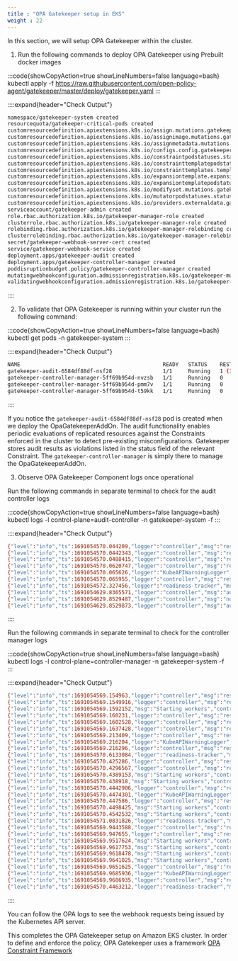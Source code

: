 ```yaml
---
title : "OPA Gatekeeper setup in EKS"
weight : 22
---
```


In this section, we will setup OPA Gatekeeper within the cluster.

1. Run the following commands to deploy OPA Gatekeeper using Prebuilt docker images

:::code{showCopyAction=true showLineNumbers=false language=bash}
kubectl apply -f https://raw.githubusercontent.com/open-policy-agent/gatekeeper/master/deploy/gatekeeper.yaml
:::

::::expand{header="Check Output"}
```bash
namespace/gatekeeper-system created
resourcequota/gatekeeper-critical-pods created
customresourcedefinition.apiextensions.k8s.io/assign.mutations.gatekeeper.sh created
customresourcedefinition.apiextensions.k8s.io/assignimage.mutations.gatekeeper.sh created
customresourcedefinition.apiextensions.k8s.io/assignmetadata.mutations.gatekeeper.sh created
customresourcedefinition.apiextensions.k8s.io/configs.config.gatekeeper.sh created
customresourcedefinition.apiextensions.k8s.io/constraintpodstatuses.status.gatekeeper.sh created
customresourcedefinition.apiextensions.k8s.io/constrainttemplatepodstatuses.status.gatekeeper.sh created
customresourcedefinition.apiextensions.k8s.io/constrainttemplates.templates.gatekeeper.sh created
customresourcedefinition.apiextensions.k8s.io/expansiontemplate.expansion.gatekeeper.sh created
customresourcedefinition.apiextensions.k8s.io/expansiontemplatepodstatuses.status.gatekeeper.sh created
customresourcedefinition.apiextensions.k8s.io/modifyset.mutations.gatekeeper.sh created
customresourcedefinition.apiextensions.k8s.io/mutatorpodstatuses.status.gatekeeper.sh created
customresourcedefinition.apiextensions.k8s.io/providers.externaldata.gatekeeper.sh created
serviceaccount/gatekeeper-admin created
role.rbac.authorization.k8s.io/gatekeeper-manager-role created
clusterrole.rbac.authorization.k8s.io/gatekeeper-manager-role created
rolebinding.rbac.authorization.k8s.io/gatekeeper-manager-rolebinding created
clusterrolebinding.rbac.authorization.k8s.io/gatekeeper-manager-rolebinding created
secret/gatekeeper-webhook-server-cert created
service/gatekeeper-webhook-service created
deployment.apps/gatekeeper-audit created
deployment.apps/gatekeeper-controller-manager created
poddisruptionbudget.policy/gatekeeper-controller-manager created
mutatingwebhookconfiguration.admissionregistration.k8s.io/gatekeeper-mutating-webhook-configuration created
validatingwebhookconfiguration.admissionregistration.k8s.io/gatekeeper-validating-webhook-configuration created

```
::::

2. To validate that OPA Gatekeeper is running within your cluster run the following command:

:::code{showCopyAction=true showLineNumbers=false language=bash}
kubectl get pods -n gatekeeper-system
:::

::::expand{header="Check Output"}
```bash
NAME                                             READY   STATUS    RESTARTS      AGE
gatekeeper-audit-6584df88df-nsf28                1/1     Running   1 (37s ago)   41s
gatekeeper-controller-manager-5ff69b954d-nvzsb   1/1     Running   0             41s
gatekeeper-controller-manager-5ff69b954d-pmm7v   1/1     Running   0             41s
gatekeeper-controller-manager-5ff69b954d-t59kk   1/1     Running   0             41s
```
::::

If you notice the `gatekeeper-audit-6584df88df-nsf28` pod is created when we deploy the OpaGatekeeperAddOn. The audit functionality enables periodic evaluations of replicated resources against the Constraints enforced in the cluster to detect pre-existing misconfigurations. Gatekeeper stores audit results as violations listed in the status field of the relevant Constraint. The `gatekeeper-controller-manager` is simply there to manage the OpaGatekeeperAddOn. 

3. Observe OPA Gatekeeper Component logs once operational

Run the following commands in separate terminal to check for the audit controller logs 

:::code{showCopyAction=true showLineNumbers=false language=bash}
kubectl logs -l control-plane=audit-controller -n gatekeeper-system -f 
:::

::::expand{header="Check Output"}
```bash
{"level":"info","ts":1691054570.044209,"logger":"controller","msg":"resource count","metaKind":"upgrade","count":0}
{"level":"info","ts":1691054570.0442343,"logger":"controller","msg":"resource","metaKind":"upgrade","kind":"AssignMetadata","group":"mutations.gatekeeper.sh","version":"v1alpha1"}
{"level":"info","ts":1691054570.0488415,"logger":"controller","msg":"resource count","metaKind":"upgrade","count":0}
{"level":"info","ts":1691054570.0620747,"logger":"controller","msg":"resource","metaKind":"upgrade","kind":"Provider","group":"externaldata.gatekeeper.sh","version":"v1alpha1"}
{"level":"info","ts":1691054570.065626,"logger":"KubeAPIWarningLogger","msg":"externaldata.gatekeeper.sh/v1alpha1 is deprecated. Use externaldata.gatekeeper.sh/v1beta1 instead."}
{"level":"info","ts":1691054570.065955,"logger":"controller","msg":"resource count","metaKind":"upgrade","count":0}
{"level":"info","ts":1691054572.327456,"logger":"readiness-tracker","msg":"readiness satisfied, no further collection"}
{"level":"info","ts":1691054629.8365571,"logger":"controller","msg":"auditing constraints and violations","process":"audit","audit_id":"2023-08-03T09:23:49Z","event_type":"audit_started"}
{"level":"info","ts":1691054629.8529487,"logger":"controller","msg":"no constraint is found with apiversion","process":"audit","audit_id":"2023-08-03T09:23:49Z","constraint apiversion":"constraints.gatekeeper.sh/v1beta1"}
{"level":"info","ts":1691054629.8529873,"logger":"controller","msg":"auditing is complete","process":"audit","audit_id":"2023-08-03T09:23:49Z","event_type":"audit_finished"}

```
::::

Run the following commands in separate terminal to check for the controller manager logs 

:::code{showCopyAction=true showLineNumbers=false language=bash}
kubectl logs -l control-plane=controller-manager -n gatekeeper-system -f 
:::

::::expand{header="Check Output"}
```bash
{"level":"info","ts":1691054569.154963,"logger":"controller","msg":"resource count","metaKind":"upgrade","count":0}
{"level":"info","ts":1691054569.1549916,"logger":"controller","msg":"resource","metaKind":"upgrade","kind":"ModifySet","group":"mutations.gatekeeper.sh","version":"v1alpha1"}
{"level":"info","ts":1691054569.1592152,"msg":"Starting workers","controller":"externaldata-controller","worker count":1}
{"level":"info","ts":1691054569.160231,"logger":"controller","msg":"resource count","metaKind":"upgrade","count":0}
{"level":"info","ts":1691054569.1602528,"logger":"controller","msg":"resource","metaKind":"upgrade","kind":"Assign","group":"mutations.gatekeeper.sh","version":"v1alpha1"}
{"level":"info","ts":1691054569.1637428,"logger":"controller","msg":"resource count","metaKind":"upgrade","count":0}
{"level":"info","ts":1691054569.213409,"logger":"controller","msg":"resource","metaKind":"upgrade","kind":"Provider","group":"externaldata.gatekeeper.sh","version":"v1alpha1"}
{"level":"info","ts":1691054569.216204,"logger":"KubeAPIWarningLogger","msg":"externaldata.gatekeeper.sh/v1alpha1 is deprecated. Use externaldata.gatekeeper.sh/v1beta1 instead."}
{"level":"info","ts":1691054569.216296,"logger":"controller","msg":"resource count","metaKind":"upgrade","count":0}
{"level":"info","ts":1691054570.6133084,"logger":"readiness-tracker","msg":"readiness satisfied, no further collection"}
{"level":"info","ts":1691054570.425286,"logger":"controller","msg":"resource","metaKind":"upgrade","kind":"ModifySet","group":"mutations.gatekeeper.sh","version":"v1alpha1"}
{"level":"info","ts":1691054570.4296567,"logger":"controller","msg":"resource count","metaKind":"upgrade","count":0}
{"level":"info","ts":1691054570.4389153,"msg":"Starting workers","controller":"constraint-controller","worker count":1}
{"level":"info","ts":1691054570.438918,"msg":"Starting workers","controller":"externaldata-controller","worker count":1}
{"level":"info","ts":1691054570.4442906,"logger":"controller","msg":"resource","metaKind":"upgrade","kind":"Provider","group":"externaldata.gatekeeper.sh","version":"v1alpha1"}
{"level":"info","ts":1691054570.4474301,"logger":"KubeAPIWarningLogger","msg":"externaldata.gatekeeper.sh/v1alpha1 is deprecated. Use externaldata.gatekeeper.sh/v1beta1 instead."}
{"level":"info","ts":1691054570.447586,"logger":"controller","msg":"resource count","metaKind":"upgrade","count":0}
{"level":"info","ts":1691054570.4498425,"msg":"Starting workers","controller":"modifyset-controller","worker count":1}
{"level":"info","ts":1691054570.4542532,"msg":"Starting workers","controller":"assignmetadata-controller","worker count":1}
{"level":"info","ts":1691054571.0831826,"logger":"readiness-tracker","msg":"readiness satisfied, no further collection"}
{"level":"info","ts":1691054569.9443588,"logger":"controller","msg":"resource","metaKind":"upgrade","kind":"AssignImage","group":"mutations.gatekeeper.sh","version":"v1alpha1"}
{"level":"info","ts":1691054569.947655,"logger":"controller","msg":"resource count","metaKind":"upgrade","count":0}
{"level":"info","ts":1691054569.9517624,"msg":"Starting workers","controller":"constraint-controller","worker count":1}
{"level":"info","ts":1691054569.9617753,"msg":"Starting workers","controller":"assignmetadata-controller","worker count":1}
{"level":"info","ts":1691054569.9618478,"msg":"Starting workers","controller":"externaldata-controller","worker count":1}
{"level":"info","ts":1691054569.9641025,"msg":"Starting workers","controller":"modifyset-controller","worker count":1}
{"level":"info","ts":1691054569.9651625,"logger":"controller","msg":"resource","metaKind":"upgrade","kind":"Provider","group":"externaldata.gatekeeper.sh","version":"v1alpha1"}
{"level":"info","ts":1691054569.9685936,"logger":"KubeAPIWarningLogger","msg":"externaldata.gatekeeper.sh/v1alpha1 is deprecated. Use externaldata.gatekeeper.sh/v1beta1 instead."}
{"level":"info","ts":1691054569.9686935,"logger":"controller","msg":"resource count","metaKind":"upgrade","count":0}
{"level":"info","ts":1691054570.4463212,"logger":"readiness-tracker","msg":"readiness satisfied, no further collection"}

```
::::

You can follow the OPA logs to see the webhook requests being issued by the Kubernetes API server.

This completes the OPA Gatekeeper setup on Amazon EKS cluster. In order to define and enforce the policy, OPA Gatekeeper uses a framework [OPA Constraint Framework](https://github.com/open-policy-agent/frameworks/tree/master/constraint)

